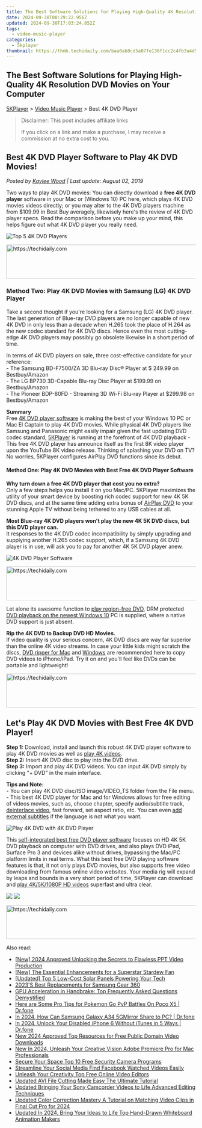 ```yaml
---
title: The Best Software Solutions for Playing High-Quality 4K Resolution DVD Movies on Your Computer
date: 2024-09-30T00:29:22.956Z
updated: 2024-09-30T17:03:24.052Z
tags:
  - video-music-player
categories:
  - 5kplayer
thumbnail: https://thmb.techidaily.com/baa0ab8cd5a07fe136f1cc2c4fb3a4d9f403c6961da236a4542ceaa49684d0f3.jpg
---
```


## The Best Software Solutions for Playing High-Quality 4K Resolution DVD Movies on Your Computer

[5KPlayer](https://tools.techidaily.com/5kplayer/products/) \> [Video Music Player](https://tools.techidaily.com/5kplayer/video-music-player/) \> Best 4K DVD Player

>  Disclaimer: This post includes affiliate links
>
>  If you click on a link and make a purchase, I may receive a commission at no extra cost to you.
>

## Best 4K DVD Player Software to Play 4K DVD Movies!

 _Posted by [Kaylee Wood](https://www.quora.com/profile/Amanda-Hu-21) | Last update: August 02, 2019_

Two ways to play 4K DVD movies: You can directly download a **free 4K DVD player** software in your Mac or (Windows 10) PC here, which plays 4K DVD movies videos directly; or you may alter to the 4K DVD players machine from $109.99 in Best Buy averagely, likewisely here's the review of 4K DVD player specs. Read the comparison before you make up your mind, this helps figure out what 4K DVD player you really need.

![Top 5 4K DVD Players](https://www.5kplayer.com/video-music-player/img/multi-region-dvd-player-0603.jpg) 

<!-- affiliate ads begin -->
<a href="https://unicoeye.pxf.io/c/5597632/2134246/18498" target="_top" id="2134246">
  <img src="//a.impactradius-go.com/display-ad/18498-2134246" border="0" alt="https://techidaily.com" width="728" height="90"/>
</a>
<img height="0" width="0" src="https://unicoeye.pxf.io/i/5597632/2134246/18498" style="position:absolute;visibility:hidden;" border="0" />
<!-- affiliate ads end -->

### **Method Two: Play 4K DVD Movies with Samsung (LG) 4K DVD Player**

Take a second thought if you're looking for a Samsung (LG) 4K DVD player. The last generation of Blue-ray DVD players are no longer capable of new 4K DVD in only less than a decade when H.265 took the place of H.264 as the new codec standard for 4K DVD discs. Hence even the most cutting-edge 4K DVD players may possibly go obsolete likewise in a short period of time.

In terms of 4K DVD players on sale, three cost-effective candidate for your reference:  
\- The Samsung BD-F7500/ZA 3D Blu-ray Disc® Player at $ 249.99 on Bestbuy/Amazon  
\- The LG BP730 3D-Capable Blu-ray Disc Player at $199.99 on Bestbuy/Amazon  
\- The Pioneer BDP-80FD - Streaming 3D Wi-Fi Blu-ray Player at $299.98 on Bestbuy/Amazon

**Summary**  
Free [4K DVD player software](https://tools.techidaily.com/5kplayer/video-music-player/) is making the best of your Windows 10 PC or Mac El Captain to play 4K DVD movies. While physical 4K DVD players like Samsung and Panasonic might easily impair given the fast updating DVD codec standard, [5KPlayer](https://tools.techidaily.com/5kplayer/products/) is running at the forefront of 4K DVD playback - This free 4K DVD player has announce itself as the first 8K video player upon the YouTube 8K video release. Thinking of splashing your DVD on TV? No worries, 5KPlayer configures AirPlay DVD functions since its debut.

#### **Method One: Play 4K DVD Movies with Best Free 4K DVD Player Software**

**Why turn down a free 4K DVD player that cost you no extra?**  
Only a few steps helps you install it on you Mac/PC. 5KPlayer maximizes the utility of your smart device by boosting rich codec support for new 4K 5K DVD discs, and at the same time adding extra bonus of [AirPlay DVD](https://tools.techidaily.com/5kplayer/airplay/) to your stunning Apple TV without being tethered to any USB cables at all.

**Most Blue-ray 4K DVD players won't play the new 4K 5K DVD discs, but this DVD player can.**  
It responses to the 4K DVD codec incompatibility by simply upgrading and supplying another H.265 codec support, which, if a Samsung 4K DVD player is in use, will ask you to pay for another 4K 5K DVD player anew.

![4K DVD Player Software](https://www.5kplayer.com/video-music-player/img/5kp-watch-disney-movies-zjy.jpg) 

<!-- affiliate ads begin -->
<a href="https://appsumo.8odi.net/c/5597632/2068416/7443" target="_top" id="2068416">
  <img src="//a.impactradius-go.com/display-ad/7443-2068416" border="0" alt="https://techidaily.com" width="728" height="90"/>
</a>
<img height="0" width="0" src="https://appsumo.8odi.net/i/5597632/2068416/7443" style="position:absolute;visibility:hidden;" border="0" />
<!-- affiliate ads end -->

Let alone its awesome function to [play region-free DVD](https://tools.techidaily.com/5kplayer/video-music-player/), DRM protected [DVD playback on the newest Windows 10](https://tools.techidaily.com/5kplayer/video-music-player/) PC is supplied, where a native DVD support is just absent.

**Rip the 4K DVD to Backup DVD HD Movies.**  
 If video quality is your serious concern, 4K DVD discs are way far superior than the online 4K video streams. In case your little kids might scratch the discs, [DVD ripper for Mac](https://tools.techidaily.com/5kplayer/products/) and [Windows](https://tools.techidaily.com/5kplayer/products/) are recommended here to copy DVD videos to iPhone/iPad. Try it on and you'll feel like DVDs can be portable and lightweight!

<!-- affiliate ads begin -->
<a href="https://aligracehair.sjv.io/c/5597632/1886073/19272" target="_top" id="1886073">
  <img src="//a.impactradius-go.com/display-ad/19272-1886073" border="0" alt="https://techidaily.com" width="728" height="90"/>
</a>
<img height="0" width="0" src="https://aligracehair.sjv.io/i/5597632/1886073/19272" style="position:absolute;visibility:hidden;" border="0" />
<!-- affiliate ads end -->

## Let's Play 4K DVD Movies with Best Free 4K DVD Player!

**Step 1:** Download, install and launch this robust 4K DVD player software to play 4K DVD movies as well as [play 4K videos](https://tools.techidaily.com/5kplayer/video-music-player/).  
**Step 2:** Insert 4K DVD disc to play into the DVD drive.  
**Step 3:** Import and play 4K DVD videos. You can input 4K DVD simply by clicking "+ DVD" in the main interface.

**Tips and Note:**  
 \- You can play 4K DVD disc/ISO image/VIDEO\_TS folder from the File menu.  
 \- This best 4K DVD player for Mac and for Windows allows for free editing of videos movies, such as, choose chapter, specify audio/subtitle track, [deinterlace video](https://tools.techidaily.com/5kplayer/video-music-player/), fast forward, set aspect ratio, etc. You can even [add external subtitles](https://tools.techidaily.com/5kplayer/video-music-player/) if the language is not what you want.

![Play 4K DVD with 4K DVD Player](https://www.5kplayer.com/video-music-player/img/dvd-player.jpg) 

This [self-integrated best free DVD player software](https://tools.techidaily.com/5kplayer/video-music-player/) focuses on HD 4K 5K DVD playback on computer with DVD drives, and also plays DVD iPad, Surface Pro 3 and devices alike without drives, bypassing the Mac/PC platform limits in real terms. What this best free DVD playing software features is that, it not only plays DVD movies, but also supports free video downloading from famous online video websites. Your media rig will expand by leaps and bounds in a very short period of time, 5KPlayer can download and [play 4K/5K/1080P HD videos](https://tools.techidaily.com/5kplayer/video-music-player/) superfast and ultra clear.

[![](https://www.5kplayer.com/video-music-player/../button/freedownwhitewin.png)](https://tools.techidaily.com/5kplayer/products/) [![](https://www.5kplayer.com/video-music-player/../button/freedownbackmac.png)](https://tools.techidaily.com/5kplayer/products/)

<!-- affiliate ads begin -->
<a href="https://appsumo.8odi.net/c/5597632/2123728/7443" target="_top" id="2123728">
  <img src="//a.impactradius-go.com/display-ad/7443-2123728" border="0" alt="https://techidaily.com" width="728" height="90"/>
</a>
<img height="0" width="0" src="https://appsumo.8odi.net/i/5597632/2123728/7443" style="position:absolute;visibility:hidden;" border="0" />
<!-- affiliate ads end -->

<ins class="adsbygoogle"
     style="display:block"
     data-ad-format="autorelaxed"
     data-ad-client="ca-pub-7571918770474297"
     data-ad-slot="1223367746"></ins>

<ins class="adsbygoogle"
     style="display:block"
     data-ad-client="ca-pub-7571918770474297"
     data-ad-slot="8358498916"
     data-ad-format="auto"
     data-full-width-responsive="true"></ins>

<span class="atpl-alsoreadstyle">Also read:</span>
<div><ul>
<li><a href="https://screen-recording.techidaily.com/new-2024-approved-unlocking-the-secrets-to-flawless-ppt-video-production/"><u>[New] 2024 Approved Unlocking the Secrets to Flawless PPT Video Production</u></a></li>
<li><a href="https://digital-screen-recording.techidaily.com/new-the-essential-enhancements-for-a-superstar-stardew-fan/"><u>[New] The Essential Enhancements for a Superstar Stardew Fan</u></a></li>
<li><a href="https://remote-screen-capture.techidaily.com/updated-top-5-low-cost-solar-panels-powering-your-tech/"><u>[Updated] Top 5 Low-Cost Solar Panels Powering Your Tech</u></a></li>
<li><a href="https://extra-tips.techidaily.com/2023s-best-replacements-for-samsung-gear-360/"><u>2023'S Best Replacements for Samsung Gear 360</u></a></li>
<li><a href="https://eaxpv-info.techidaily.com/gpu-acceleration-in-handbrake-top-frequently-asked-questions-demystified/"><u>GPU Acceleration in Handbrake: Top Frequently Asked Questions Demystified</u></a></li>
<li><a href="https://pokemon-go-android.techidaily.com/here-are-some-pro-tips-for-pokemon-go-pvp-battles-on-poco-x5-drfone-by-drfone-virtual-android/"><u>Here are Some Pro Tips for Pokemon Go PvP Battles On Poco X5 | Dr.fone</u></a></li>
<li><a href="https://screen-mirror.techidaily.com/in-2024-how-can-samsung-galaxy-a34-5gmirror-share-to-pc-drfone-by-drfone-android/"><u>In 2024, How Can Samsung Galaxy A34 5GMirror Share to PC? | Dr.fone</u></a></li>
<li><a href="https://iphone-unlock.techidaily.com/in-2024-unlock-your-disabled-iphone-6-without-itunes-in-5-ways-drfone-by-drfone-ios/"><u>In 2024, Unlock Your Disabled iPhone 6 Without iTunes in 5 Ways | Dr.fone</u></a></li>
<li><a href="https://video-ai-editor.techidaily.com/new-2024-approved-top-resources-for-free-public-domain-video-downloads/"><u>New 2024 Approved Top Resources for Free Public Domain Video Downloads</u></a></li>
<li><a href="https://video-ai-editor.techidaily.com/new-in-2024-unleash-your-creative-vision-adobe-premiere-pro-for-mac-professionals/"><u>New In 2024, Unleash Your Creative Vision Adobe Premiere Pro for Mac Professionals</u></a></li>
<li><a href="https://video-ai-editor.techidaily.com/secure-your-space-top-10-free-security-camera-programs/"><u>Secure Your Space Top 10 Free Security Camera Programs</u></a></li>
<li><a href="https://facebook-video-content.techidaily.com/streamline-your-social-media-find-facebook-watched-videos-easily/"><u>Streamline Your Social Media Find Facebook Watched Videos Easily</u></a></li>
<li><a href="https://video-ai-editor.techidaily.com/unleash-your-creativity-top-free-online-video-editors/"><u>Unleash Your Creativity Top Free Online Video Editors</u></a></li>
<li><a href="https://video-ai-editor.techidaily.com/updated-avi-file-cutting-made-easy-the-ultimate-tutorial/"><u>Updated AVI File Cutting Made Easy The Ultimate Tutorial</u></a></li>
<li><a href="https://video-ai-editor.techidaily.com/updated-bringing-your-sony-camcorder-videos-to-life-advanced-editing-techniques/"><u>Updated Bringing Your Sony Camcorder Videos to Life Advanced Editing Techniques</u></a></li>
<li><a href="https://video-ai-editor.techidaily.com/updated-color-correction-mastery-a-tutorial-on-matching-video-clips-in-final-cut-pro-for-2024/"><u>Updated Color Correction Mastery A Tutorial on Matching Video Clips in Final Cut Pro for 2024</u></a></li>
<li><a href="https://video-ai-editor.techidaily.com/updated-in-2024-bring-your-ideas-to-life-top-hand-drawn-whiteboard-animation-makers/"><u>Updated In 2024, Bring Your Ideas to Life Top Hand-Drawn Whiteboard Animation Makers</u></a></li>
</ul></div>

